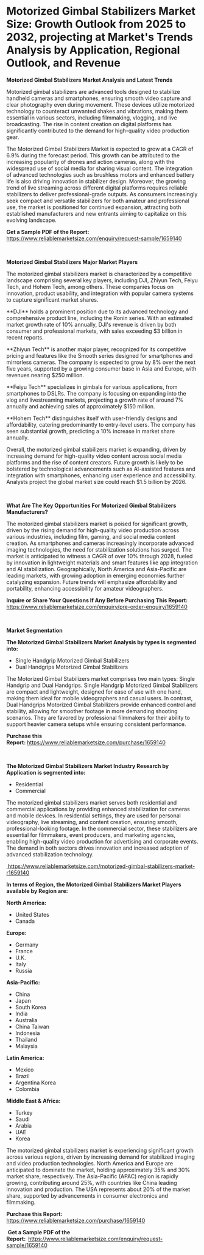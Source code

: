 <p><h1>Motorized Gimbal Stabilizers Market Size: Growth Outlook from 2025 to 2032, projecting at Market's Trends Analysis by Application, Regional Outlook, and Revenue</h1></p><p><strong>Motorized Gimbal Stabilizers Market Analysis and Latest Trends</strong></p>
<p><p>Motorized gimbal stabilizers are advanced tools designed to stabilize handheld cameras and smartphones, ensuring smooth video capture and clear photography even during movement. These devices utilize motorized technology to counteract unwanted shakes and vibrations, making them essential in various sectors, including filmmaking, vlogging, and live broadcasting. The rise in content creation on digital platforms has significantly contributed to the demand for high-quality video production gear.</p><p>The Motorized Gimbal Stabilizers Market is expected to grow at a CAGR of 6.9% during the forecast period. This growth can be attributed to the increasing popularity of drones and action cameras, along with the widespread use of social media for sharing visual content. The integration of advanced technologies such as brushless motors and enhanced battery life is also driving innovation in stabilizer design. Moreover, the growing trend of live streaming across different digital platforms requires reliable stabilizers to deliver professional-grade outputs. As consumers increasingly seek compact and versatile stabilizers for both amateur and professional use, the market is positioned for continued expansion, attracting both established manufacturers and new entrants aiming to capitalize on this evolving landscape.</p></p>
<p><strong>Get a Sample PDF of the Report:&nbsp;</strong> <a href="https://www.reliablemarketsize.com/enquiry/request-sample/1659140?utm_campaign=3016&utm_medium=2&utm_source=Github&utm_content=ia&utm_term=16042025&utm_id=motorized-gimbal-stabilizers">https://www.reliablemarketsize.com/enquiry/request-sample/1659140</a></p>
<p>&nbsp;</p>
<p><strong>Motorized Gimbal Stabilizers Major Market Players</strong></p>
<p><p>The motorized gimbal stabilizers market is characterized by a competitive landscape comprising several key players, including DJI, Zhiyun Tech, Feiyu Tech, and Hohem Tech, among others. These companies focus on innovation, product usability, and integration with popular camera systems to capture significant market shares.</p><p>**DJI** holds a prominent position due to its advanced technology and comprehensive product line, including the Ronin series. With an estimated market growth rate of 10% annually, DJI's revenue is driven by both consumer and professional markets, with sales exceeding $3 billion in recent reports.</p><p>**Zhiyun Tech** is another major player, recognized for its competitive pricing and features like the Smooth series designed for smartphones and mirrorless cameras. The company is expected to grow by 8% over the next five years, supported by a growing consumer base in Asia and Europe, with revenues nearing $250 million.</p><p>**Feiyu Tech** specializes in gimbals for various applications, from smartphones to DSLRs. The company is focusing on expanding into the vlog and livestreaming markets, projecting a growth rate of around 7% annually and achieving sales of approximately $150 million.</p><p>**Hohem Tech** distinguishes itself with user-friendly designs and affordability, catering predominantly to entry-level users. The company has seen substantial growth, predicting a 10% increase in market share annually.</p><p>Overall, the motorized gimbal stabilizers market is expanding, driven by increasing demand for high-quality video content across social media platforms and the rise of content creators. Future growth is likely to be bolstered by technological advancements such as AI-assisted features and integration with smartphones, enhancing user experience and accessibility. Analysts project the global market size could reach $1.5 billion by 2026.</p></p>
<p>&nbsp;</p>
<p><strong>What Are The Key Opportunities For Motorized Gimbal Stabilizers Manufacturers?</strong></p>
<p><p>The motorized gimbal stabilizers market is poised for significant growth, driven by the rising demand for high-quality video production across various industries, including film, gaming, and social media content creation. As smartphones and cameras increasingly incorporate advanced imaging technologies, the need for stabilization solutions has surged. The market is anticipated to witness a CAGR of over 10% through 2028, fueled by innovation in lightweight materials and smart features like app integration and AI stabilization. Geographically, North America and Asia-Pacific are leading markets, with growing adoption in emerging economies further catalyzing expansion. Future trends will emphasize affordability and portability, enhancing accessibility for amateur videographers.</p></p>
<p><strong>Inquire or Share Your Questions If Any Before Purchasing This Report:</strong> <a href="https://www.reliablemarketsize.com/enquiry/pre-order-enquiry/1659140?utm_campaign=3016&utm_medium=2&utm_source=Github&utm_content=ia&utm_term=16042025&utm_id=motorized-gimbal-stabilizers">https://www.reliablemarketsize.com/enquiry/pre-order-enquiry/1659140</a></p>
<p>&nbsp;</p>
<p><strong>Market Segmentation</strong></p>
<p><strong>The Motorized Gimbal Stabilizers Market Analysis by types is segmented into:</strong></p>
<p><ul><li>Single Handgrip Motorized Gimbal Stabilizers</li><li>Dual Handgrips Motorized Gimbal Stabilizers</li></ul></p>
<p><p>The Motorized Gimbal Stabilizers market comprises two main types: Single Handgrip and Dual Handgrips. Single Handgrip Motorized Gimbal Stabilizers are compact and lightweight, designed for ease of use with one hand, making them ideal for mobile videographers and casual users. In contrast, Dual Handgrips Motorized Gimbal Stabilizers provide enhanced control and stability, allowing for smoother footage in more demanding shooting scenarios. They are favored by professional filmmakers for their ability to support heavier camera setups while ensuring consistent performance.</p></p>
<p><strong>Purchase this Report:&nbsp;</strong><a href="https://www.reliablemarketsize.com/purchase/1659140?utm_campaign=3016&utm_medium=2&utm_source=Github&utm_content=ia&utm_term=16042025&utm_id=motorized-gimbal-stabilizers">https://www.reliablemarketsize.com/purchase/1659140</a></p>
<p>&nbsp;</p>
<p><strong>The Motorized Gimbal Stabilizers Market Industry Research by Application is segmented into:</strong></p>
<p><ul><li>Residential</li><li>Commercial</li></ul></p>
<p><p>The motorized gimbal stabilizers market serves both residential and commercial applications by providing enhanced stabilization for cameras and mobile devices. In residential settings, they are used for personal videography, live streaming, and content creation, ensuring smooth, professional-looking footage. In the commercial sector, these stabilizers are essential for filmmakers, event producers, and marketing agencies, enabling high-quality video production for advertising and corporate events. The demand in both sectors drives innovation and increased adoption of advanced stabilization technology.</p></p>
<p><a href="https://www.reliablemarketsize.com/motorized-gimbal-stabilizers-market-r1659140?utm_campaign=3016&utm_medium=2&utm_source=Github&utm_content=ia&utm_term=16042025&utm_id=motorized-gimbal-stabilizers">&nbsp;https://www.reliablemarketsize.com/motorized-gimbal-stabilizers-market-r1659140</a></p>
<p><strong>In terms of Region, the Motorized Gimbal Stabilizers Market Players available by Region are:</strong></p>
<p>
    <p> <strong> North America: </strong>
        <ul>
            <li>United States</li>
            <li>Canada</li>
        </ul>
        </p> 
    <p> <strong> Europe: </strong>
        <ul>
            <li>Germany</li>
            <li>France</li>
            <li>U.K.</li>
            <li>Italy</li>
            <li>Russia</li>
        </ul>
        </p> 
    <p> <strong> Asia-Pacific: </strong>
        <ul>
            <li>China</li>
            <li>Japan</li>
            <li>South Korea</li>
            <li>India</li>
            <li>Australia</li>
            <li>China Taiwan</li>
            <li>Indonesia</li>
            <li>Thailand</li>
            <li>Malaysia</li>
        </ul>
        </p> 
    <p> <strong> Latin America: </strong>
        <ul>
            <li>Mexico</li>
            <li>Brazil</li>
            <li>Argentina Korea</li>
            <li>Colombia</li>
        </ul>
        </p> 
    <p> <strong> Middle East & Africa: </strong>
        <ul>
            <li>Turkey</li>
            <li>Saudi</li>
            <li>Arabia</li>
            <li>UAE</li>
            <li>Korea</li>
        </ul>
    </p>
    </p>
<p><p>The motorized gimbal stabilizers market is experiencing significant growth across various regions, driven by increasing demand for stabilized imaging and video production technologies. North America and Europe are anticipated to dominate the market, holding approximately 35% and 30% market share, respectively. The Asia-Pacific (APAC) region is rapidly growing, contributing around 25%, with countries like China leading innovation and production. The USA represents about 20% of the market share, supported by advancements in consumer electronics and filmmaking.</p></p>
<p><strong>Purchase this Report: </strong><a href="https://www.reliablemarketsize.com/purchase/1659140?utm_campaign=3016&utm_medium=2&utm_source=Github&utm_content=ia&utm_term=16042025&utm_id=motorized-gimbal-stabilizers">https://www.reliablemarketsize.com/purchase/1659140</a></p>
<p>&nbsp;<strong>Get a Sample PDF of the Report:&nbsp;&nbsp;</strong><a href="https://www.reliablemarketsize.com/enquiry/request-sample/1659140?utm_campaign=3016&utm_medium=2&utm_source=Github&utm_content=ia&utm_term=16042025&utm_id=motorized-gimbal-stabilizers">https://www.reliablemarketsize.com/enquiry/request-sample/1659140</a></p>
<p><strong></strong></p>
<p><p></p><p></p><p></p></p>